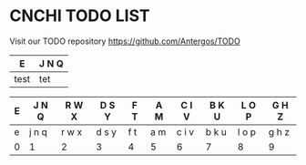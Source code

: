 # CNCHI TODO LIST

Visit our TODO repository https://github.com/Antergos/TODO

| E | J N Q |
| ------------- | ------------- |
| test | tet |

| E | J N Q | R W X | D S Y | F T | A M | C I V | B K U | L O P | G H Z |
| -- | -- | -- | -- | -- | -- | -- | -- | -- | -- |
| e | j n q | r w x | d s y | f t | a m | c i v | b k u | l o p | g h z |
| 0 |   1   |   2   |   3   |  4  |  5  |   6   |   7   |   8   |   9   |
